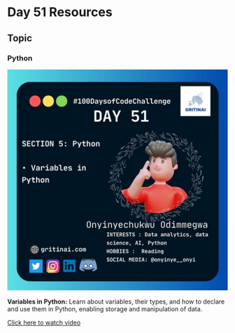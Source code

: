 

# Day 51 Resources

## Topic

### Python

![100 days of code Day 51](https://github.com/GritinAI/100daysofcode2.0/blob/main/Images/Day51.jpg)

**Variables in Python:**
Learn about variables, their types, and how to declare and use them in Python, enabling storage and manipulation of data.

[Click here to watch video](https://youtu.be/pHOH7UfOhbE?si=sBFI-t5Zx6KmIJ-c)

